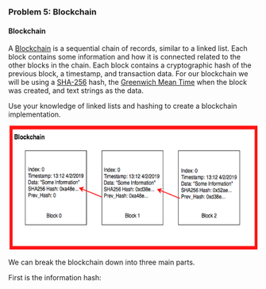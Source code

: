 ### Problem 5: Blockchain
#### Blockchain
A [Blockchain](https://en.wikipedia.org/wiki/Blockchain) is a sequential chain of records, similar to a linked list. Each block contains some information and how it is connected related to the other blocks in the chain. Each block contains a cryptographic hash of the previous block, a timestamp, and transaction data. For our blockchain we will be using a [SHA-256](https://en.wikipedia.org/wiki/SHA-2) hash, the [Greenwich Mean Time](https://en.wikipedia.org/wiki/Greenwich_Mean_Time) when the block was created, and text strings as the data. <br>

Use your knowledge of linked lists and hashing to create a blockchain implementation.

<p align="center">
  <img src='figures/block_chain.png' width='500px', height='250px'>
</p>

We can break the blockchain down into three main parts. <br>

First is the information hash: <br>